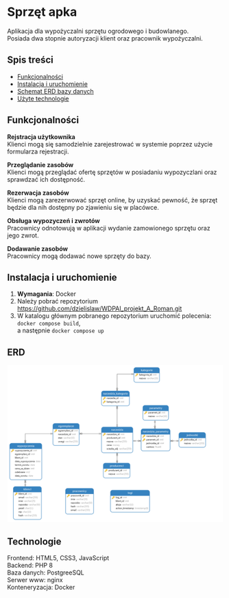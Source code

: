 # Sprzęt apka
Aplikacja dla wypożyczalni sprzętu ogrodowego i budowlanego.<br> Posiada dwa stopnie autoryzacji klient oraz pracownik wypożyczalni.

## Spis treści

- [Funkcjonalności](#Funkcjonalności)
- [Instalacja i uruchomienie](#instalacja-i-uruchomienie)
- [Schemat ERD bazy danych](#ERD)
- [Użyte technologie](#Technologie)

## Funkcjonalności

<b>Rejstracja użytkownika </b> <br>
Klienci mogą się samodzielnie zarejestrować w systemie poprzez użycie formularza rejestracji.

<b>Przeglądanie zasobów </b> <br>
Klienci mogą przeglądać ofertę sprzętów w posiadaniu wypozyczlani oraz sprawdzać ich dostępność.

<b> Rezerwacja zasobów </b> <br>
Klienci mogą zarezerwować sprzęt online, by uzyskać pewność, że sprzęt będzie dla nih dostępny po zjawieniu się w placówce.
<br>

<b> Obsługa wypozyczeń i zwrotów</b> <br>
Pracownicy odnotowują w aplikacji wydanie zamowionego sprzętu oraz jego zwrot.

<b>Dodawanie zasobów</b> <br>
Pracownicy mogą dodawać nowe sprzęty do bazy.

## Instalacja i uruchomienie
1. <b>Wymagania</b>: 
Docker<br>
2. Należy pobrać repozytorium https://github.com/dzielislaw/WDPAI_projekt_A_Roman.git
3. W katalogu głównym pobranego repozytorium uruchomić polecenia:
`docker compose build`,<br>a następnie `docker compose up`
## ERD 
![Diagram ERD bazy danych](https://github.com/dzielislaw/WDPAI_projekt_A_Roman/blob/main/Diagram%20ERD.png?raw=true)

## Technologie
Frontend: HTML5, CSS3, JavaScript <br>
Backend: PHP 8 <br>
Baza danych: PostgreeSQL <br>
Serwer www: nginx <br>
Konteneryzacja: Docker
